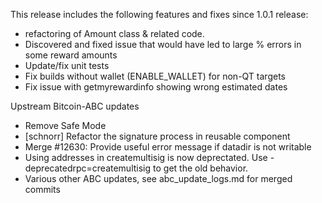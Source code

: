 This release includes the following features and fixes since 1.0.1 release:

- refactoring of Amount class & related code.
- Discovered and fixed issue that would have led to large % errors in some reward amounts
- Update/fix unit tests
- Fix builds without wallet (ENABLE_WALLET) for non-QT targets
- Fix issue with getmyrewardinfo showing wrong estimated dates


Upstream Bitcoin-ABC updates

- Remove Safe Mode
- [schnorr] Refactor the signature process in reusable component
- Merge #12630: Provide useful error message if datadir is not writable
 - Using addresses in createmultisig is now deprectated. Use -deprecatedrpc=createmultisig to get the old behavior.
- Various other ABC updates, see abc_update_logs.md for merged commits